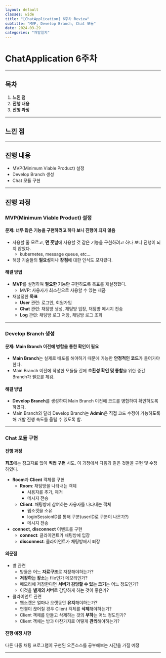 ```yaml
---
layout: default
classes: wide
title: "[ChatApplication] 6주차 Review"
subtitle: "MVP, Develop Branch, Chat 모듈"
date: 2024-03-29
categories: "개발일지"
---
```


# ChatApplication 6주차

---

## 목차

1. **느낀 점**
2. **진행 내용**
3. **진행 과정**

---

## 느낀 점

---

## 진행 내용

* MVP(Minimum Viable Product) 설정
* Develop Branch 생성
* Chat 모듈 구현

---

## 진행 과정

### MVP(Minimum Viable Product) 설정

#### 문제: 너무 많은 기능을 구현하려고 하다 보니 진행이 되지 않음

* 사용할 줄 모르고, **먼 훗날**에 사용할 것 같은 기능을 구현하려고 하다 보니 진행이 되지 않았다.
  * kubernetes, message queue, etc...
* 해당 기술들의 **필요성**이나 **장점**에 대한 인식도 모자랐다.

#### 해결 방법

* **MVP**를 설정하여 **필요한 기능만** 구현하도록 목표를 재설정했다.
  * MVP: 사용자가 최소한으로 사용할 수 있는 제품
* 재설정한 **목표**
  * **User** 관련: 로그인, 회원가입
  * **Chat** 관련: 채팅방 생성, 채팅방 입장, 채팅방 메시지 전송
  * **Log** 관련: 채팅방 로그 저장, 채팅방 로그 조회

---

### Develop Branch 생성

#### 문제: Main Branch 이전에 병합을 통한 확인이 필요

* **Main Branch**는 실제로 배포를 해야하기 때문에 가능한 **안정적인 코드**가 들어가야 한다.
* Main Branch 이전에 작성한 모듈들 간에 **호환성 확인 및 통합**을 위한 중간 Branch가 필요를 체감.

#### 해결 방법

* **Develop Branch**를 생성하여 Main Branch 이전에 코드를 병합하여 확인하도록 하였다.
* Main Branch와 달리 Develop Branch는 **Admin**은 직접 코드 수정이 가능하도록 해 개발 진행 속도를 올릴 수 있도록 함.

---

### Chat 모듈 구현

#### 진행 과정

**최초**에는 참고자료 없이 **직접 구현** 시도. 이 과정에서 다음과 같은 것들을 구현 및 수정하였다.

* **Room**과 **Client** 객체를 구현
  * **Room**: 채팅방을 나타내는 객체
    * 사용자를 추가, 제거
    * 메시지 전송
  * **Client**: 채팅방에 참여하는 사용자를 나타내는 객체
    * 웹소켓을 소유
    * loginSessionID를 통해 구분(userID로 구분이 나은가?)
    * 메시지 전송
* **connect**, **disconnect** 이벤트를 구현
  * **connect**: 클라이언트가 채팅방에 입장
  * **disconnect**: 클라이언트가 채팅방에서 퇴장

#### 의문점

* 방 관련
  * 방들은 어느 **자료구조**로 저장해야하는가?
  * **저장하는 장소**는 file인가 메모리인가?
  * 메모리에 저장한다면 **서버가 감당할 수 있는 크기**는 어느 정도인가?
  * 이것을 **별개의 서버**로 감당하게 하는 것이 좋은가?
* 클라이언트 관련
  * 웹소켓은 얼마나 오랫동안 **유지**해야하는가?
  * 연결이 끊어질 경우 Client 객체를 **삭제**해야하는가?
  * Client 객체를 만들고 삭제하는 것의 **부하**는 어느 정도인가?
  * Client 객체는 방과 마찬가지로 어떻게 **관리**해야하는가?

#### 진행 예정 사항

다른 다중 채팅 프로그램이 구현된 오픈소스를 공부해보는 시간을 가질 예정

---
